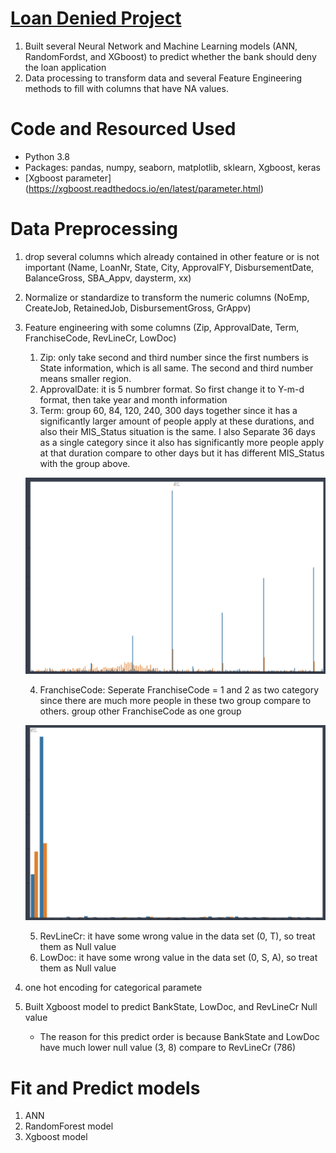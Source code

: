# [Loan Denied Project](https://github.com/FrankDTS/Loan_Denied_Project/blob/main/Loan_Denied_Project.ipynb)
  1. Built several Neural Network and Machine Learning models (ANN, RandomFordst, and XGboost) to predict whether the bank should deny the loan application
  2. Data processing to transform data and several Feature Engineering methods to fill with columns that have NA values.

# Code and Resourced Used
  * Python 3.8
  * Packages: pandas, numpy, seaborn, matplotlib, sklearn, Xgboost, keras
  * [Xgboost parameter] (https://xgboost.readthedocs.io/en/latest/parameter.html)
  

# Data Preprocessing
  1. drop several columns which already contained in other feature or is not important (Name, LoanNr, State, City, ApprovalFY, DisbursementDate, BalanceGross, SBA_Appv, daysterm, xx)
  2. Normalize or standardize to transform the numeric columns (NoEmp, CreateJob, RetainedJob, DisbursementGross, GrAppv)
  3. Feature engineering with some columns (Zip, ApprovalDate, Term, FranchiseCode, RevLineCr, LowDoc)
     1. Zip: only take second and third number since the first numbers is State information, which is all same. The second and third number means smaller region.
     2. ApprovalDate: it is 5 numbrer format. So first change it to Y-m-d format, then take year and month information
     3. Term: group 60, 84, 120, 240, 300 days together since it has a significantly larger amount of people apply at these durations, and also their MIS_Status situation is the same. I also Separate 36 days as a single category since it also has significantly more people apply at that duration compare to other days but it has different MIS_Status with the group above.
     
     ![](/images/Days.png)
     
     4. FranchiseCode: Seperate FranchiseCode = 1 and 2 as two category since there are much more people in these two group compare to others. group other FranchiseCode as one group
     
     ![](/images/FranchiseCode.png)
     
     5. RevLineCr: it have some wrong value in the data set (0, T), so treat them as Null value
     6. LowDoc: it have some wrong value in the data set (0, S, A), so treat them as Null value

  4. one hot encoding for categorical paramete
  5. Built Xgboost model to predict BankState, LowDoc, and RevLineCr Null value
     * The reason for this predict order is because BankState and LowDoc have much lower null value (3, 8) compare to RevLineCr (786)



# Fit and Predict models
  1. ANN
  2. RandomForest model
  3. Xgboost model

